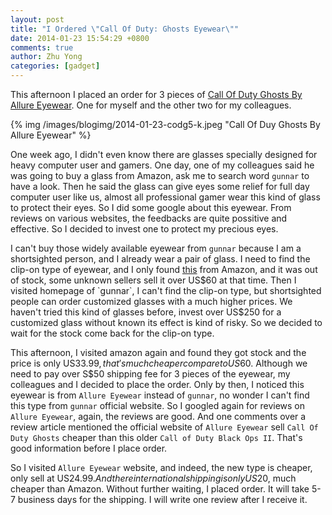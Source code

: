 ```yaml
---
layout: post
title: "I Ordered \"Call Of Duty: Ghosts Eyewear\""
date: 2014-01-23 15:54:29 +0800
comments: true
author: Zhu Yong
categories: [gadget]
---
```



This afternoon I placed an order for 3 pieces of [Call Of Duty Ghosts By Allure Eyewear](http://call-of-duty-ghosts.allure-eyewear.com/). One for myself and the other two for my colleagues. 

{% img /images/blogimg/2014-01-23-codg5-k.jpeg "Call Of Duy Ghosts By Allure Eyewear" %}

One week ago, I didn't even know there are glasses specially designed for heavy computer user and gamers. One day, one of my colleagues said he was going to buy a glass from Amazon, ask me to search word `gunnar` to have a look. Then he said the glass can give eyes some relief for full day computer user like us, almost all professional gamer wear this kind of glass to protect their eyes. So I did some google about this eyewear. From reviews on various websites, the feedbacks are quite possitive and effective. So I decided to invest one to protect my precious eyes. 

<!-- more -->

I can't buy those widely available eyewear from `gunnar` because I am a shortsighted person, and I already wear a pair of glass. I need to find the clip-on type of eyewear, and I only found [this](http://www.amazon.com/gp/product/B009OZSMEI/ref=as_li_ss_tl?ie=UTF8&camp=1789&creative=390957&creativeASIN=B009OZSMEI&linkCode=as2&tag=zhuyong.me-20) from Amazon, and it was out of stock, some unknown sellers sell it over US$60 at that time. Then I visited homepage of `gunnar`, I can't find the clip-on type, but shortsighted people can order customized glasses with a much higher prices. We haven't tried this kind of glasses before, invest over US$250 for a customized glass without known its effect is kind of risky. So we decided to wait for the stock come back for the clip-on type.

This afternoon, I visited amazon again and found they got stock and the price is only US$33.99, that's much cheaper compare to US$60. Although we need to pay over S$50 shipping fee for 3 pieces of the eyewear, my colleagues and I decided to place the order. Only by then, I noticed this eyewear is from `Allure Eyewear` instead of `gunnar`, no wonder I can't find this type from `gunnar` official website. So I googled again for reviews on `Allure Eyewear`, again, the reviews are good. And one comments over a review article mentioned the official website of `Allure Eyewear` sell `Call Of Duty Ghosts` cheaper than this older `Call of Duty Black Ops II`. That's good information before I place order. 

So I visited `Allure Eyewear` website, and indeed, the new type is cheaper, only sell at US$24.99. And there international shipping is only US$20, much cheaper than Amazon. Without further waiting, I placed order. It will take 5-7 business days for the shipping. I will write one review after I receive it.